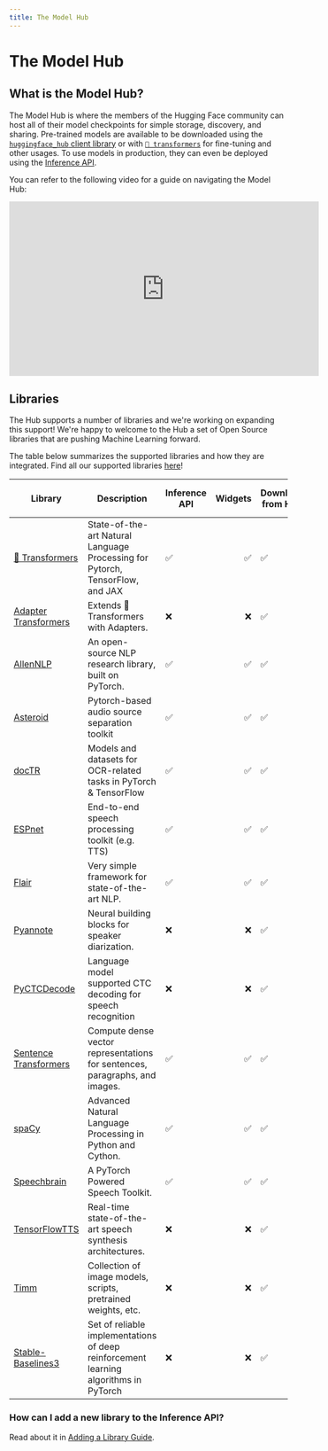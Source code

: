 ```yaml
---
title: The Model Hub
---
```


<h1>The Model Hub</h1>

## What is the Model Hub?

The Model Hub is where the members of the Hugging Face community can host all of their model checkpoints for simple storage, discovery, and sharing. Pre-trained models are available to be downloaded using the [`huggingface_hub` client library](https://huggingface.co/docs/huggingface_hub/index) or with [`🤗 transformers`](https://huggingface.co/docs/transformers/index) for fine-tuning and other usages. To use models in production, they can even be deployed using the [Inference API](./models-inference).

You can refer to the following video for a guide on navigating the Model Hub:

<iframe width="560" height="315" src="https://www.youtube-nocookie.com/embed/XvSGPZFEjDY" title="Model Hub Video" frameborder="0" allow="accelerometer; autoplay; clipboard-write; encrypted-media; gyroscope; picture-in-picture" allowfullscreen></iframe>

## Libraries

The Hub supports a number of libraries and we're working on expanding this support! We're happy to welcome to the Hub a set of Open Source libraries that are pushing Machine Learning forward.

The table below summarizes the supported libraries and how they are integrated. Find all our supported libraries [here](https://github.com/huggingface/hub-docs/blob/main/js/src/lib/interfaces/Libraries.ts)! 

| Library               | Description                                                                   | Inference API | Widgets | Download from Hub | Push to Hub |
|-----------------------|-------------------------------------------------------------------------------|---------------|-------:|-------------------|-------------|
| [🤗 Transformers](https://github.com/huggingface/transformers)         | State-of-the-art Natural Language Processing for Pytorch, TensorFlow, and JAX |       ✅       |    ✅   |         ✅         |      ✅      |
| [Adapter Transformers](https://github.com/Adapter-Hub/adapter-transformers)  | Extends 🤗Transformers with Adapters.                                          |       ❌       | ❌      |         ✅         |      ✅      |
| [AllenNLP](https://github.com/allenai/allennlp)              | An open-source NLP research library, built on PyTorch.                        |       ✅       |    ✅   |         ✅         |      ❌      |
| [Asteroid](https://github.com/asteroid-team/asteroid)              | Pytorch-based audio source separation toolkit                                 |       ✅       | ✅     |         ✅         |      ❌      |
| [docTR](https://github.com/mindee/doctr) | Models and datasets for OCR-related tasks in PyTorch & TensorFlow | ✅ | ✅ | ✅ | ❌ |
| [ESPnet](https://github.com/espnet/espnet)                | End-to-end speech processing toolkit (e.g. TTS)                               |       ✅       | ✅      |         ✅         |      ❌      |
| [Flair](https://github.com/flairNLP/flair)                 | Very simple framework for state-of-the-art NLP. |       ✅       |    ✅   |         ✅         |      ❌      |
| [Pyannote](https://github.com/pyannote/pyannote-audio)              | Neural building blocks for speaker diarization.                               |       ❌       |    ❌   |         ✅         |      ❌      |
| [PyCTCDecode](https://github.com/kensho-technologies/pyctcdecode)                  | Language model supported CTC decoding for speech recognition                |       ❌       |    ❌   |         ✅         |      ❌      |
| [Sentence Transformers](https://github.com/UKPLab/sentence-transformers) | Compute dense vector representations for sentences, paragraphs, and images.   |       ✅       |    ✅   |         ✅         |      ✅      |
| [spaCy](https://github.com/explosion/spaCy)                 | Advanced Natural Language Processing in Python and Cython.                    |       ✅       |    ✅   |         ✅         |      ✅      |
| [Speechbrain](https://speechbrain.github.io/)                 | A PyTorch Powered Speech Toolkit. |       ✅       |    ✅   |         ✅         |      ❌      |
| [TensorFlowTTS](https://github.com/TensorSpeech/TensorFlowTTS)         | Real-time state-of-the-art speech synthesis architectures.                    |       ❌       |    ❌   |         ✅         |      ❌      |
| [Timm](https://github.com/rwightman/pytorch-image-models)                  | Collection of image models, scripts, pretrained weights, etc.                 |       ❌       |    ❌   |         ✅         |      ❌      |
| [Stable-Baselines3](https://github.com/DLR-RM/stable-baselines3)                  | Set of reliable implementations of deep reinforcement learning algorithms in PyTorch                  |       ❌       |    ❌   |         ✅         |      ✅      |


### How can I add a new library to the Inference API?

Read about it in [Adding a Library Guide](/docs/hub/adding-a-library).
